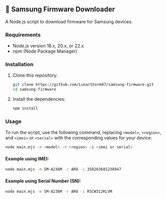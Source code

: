 ## 📱 Samsung Firmware Downloader

A Node.js script to download firmware for Samsung devices.

### Requirements

- Node.js version 18.x, 20.x, or 22.x
- npm (Node Package Manager)

### Installation

1. Clone this repository:

    ```bash
    git clone https://github.com/LunarStorm97/samsung-firmware.git
    cd samsung-firmware
    ```

2. Install the dependencies:

    ```bash
    npm install
    ```

### Usage

To run the script, use the following command, replacing `<model>`, `<region>`, and `<imei>` or `<serial>` with the corresponding values for your device:

```bash
node main.mjs -m <model> -r <region> -i <imei or serial>
```

#### Example using IMEI:

```bash
node main.mjs -m SM-A236M -r ARO -i 358263681238947
```

#### Example using Serial Number (SN):

```bash
node main.mjs -m SM-A236M -r ARO -i R5CW312KLVM
```
